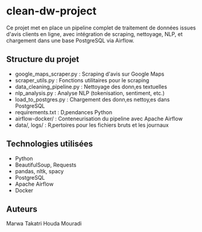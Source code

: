 # clean-dw-project 
 
Ce projet met en place un pipeline complet de traitement de données issues d'avis clients en ligne, avec intégration de scraping, nettoyage, NLP, et chargement dans une base PostgreSQL via Airflow. 
 
## Structure du projet 
- google_maps_scraper.py : Scraping d'avis sur Google Maps 
- scraper_utils.py : Fonctions utilitaires pour le scraping 
- data_cleaning_pipeline.py : Nettoyage des donn‚es textuelles 
- nlp_analysis.py : Analyse NLP (tokenisation, sentiment, etc.) 
- load_to_postgres.py : Chargement des donn‚es nettoy‚es dans PostgreSQL 
- requirements.txt : D‚pendances Python 
- airflow-docker/ : Conteneurisation du pipeline avec Apache Airflow 
- data/, logs/ : R‚pertoires pour les fichiers bruts et les journaux 
 
## Technologies utilisées 
- Python 
- BeautifulSoup, Requests 
- pandas, nltk, spacy 
- PostgreSQL 
- Apache Airflow 
- Docker 
 
## Auteurs 
Marwa Takatri 
Houda Mouradi 
